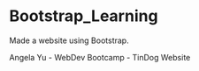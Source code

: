 # Bootstrap_Learning

Made a website using Bootstrap. 

Angela Yu - WebDev Bootcamp - TinDog Website
